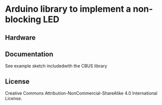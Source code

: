 
# Arduino library to implement a non-blocking LED

## Hardware

## Documentation

See example sketch includedwith the CBUS library

## License

Creative Commons Attribution-NonCommercial-ShareAlike 4.0 International License.
